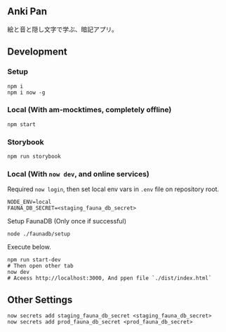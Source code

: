 ## Anki Pan

絵と音と隠し文字で学ぶ、暗記アプリ。


## Development

### Setup

```shell
npm i
npm i now -g
```

### Local (With am-mocktimes, completely offline)

```shell
npm start
```

### Storybook

```shell
npm run storybook
```

### Local (With `now dev`, and online services)

Required `now login`, then set local env vars in  `.env` file on repository root.
```env
NODE_ENV=local
FAUNA_DB_SECRET=<staging_fauna_db_secret>
```

Setup FaunaDB (Only once if successful)

```shell
node ./faunadb/setup
```

Execute below.

```shell
npm run start-dev
# Then open other tab
now dev
# Aceess http://localhost:3000, And ppen file `./dist/index.html`
```

## Other Settings

```shell
now secrets add staging_fauna_db_secret <staging_fauna_db_secret>
now secrets add prod_fauna_db_secret <prod_fauna_db_secret>
```
